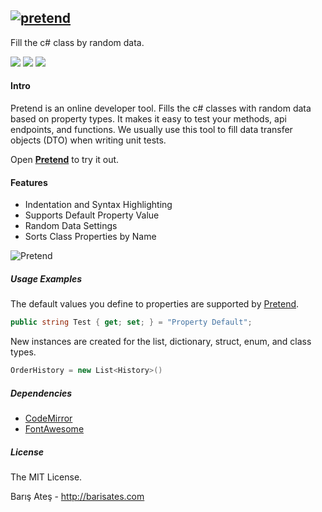[![pretend](http://barisates.com/git/pretend/logo-fit.png "pretend")](http://barisates.com/pretend/ "pretend")
------------
Fill the c# class by random data.

![](https://img.shields.io/github/stars/barisates/pretend.svg) ![](https://img.shields.io/github/forks/barisates/pretend.svg) ![](https://img.shields.io/github/issues/barisates/pretend.svg)

#### Intro

Pretend is an online developer tool. Fills the c# classes with random data based on property types. It makes it easy to test your methods, api endpoints, and functions. We usually use this tool to fill data transfer objects (DTO) when writing unit tests.

Open **[Pretend](http://barisates.com/pretend/ "Pretend")** to try it out.

#### Features

- Indentation and Syntax Highlighting
- Supports Default Property Value
- Random Data Settings
- Sorts Class Properties by Name

![Pretend](http://barisates.com/git/pretend/pretend.jpg "Pretend")

#####  Usage Examples

The default values you define to properties are supported by [Pretend](http://barisates.com/pretend/ "Pretend").

```csharp
public string Test { get; set; } = "Property Default";
```

New instances are created for the list, dictionary, struct, enum, and class types.

```csharp
OrderHistory = new List<History>()
```

##### Dependencies

- [CodeMirror](https://codemirror.net/ "CodeMirror")
- [FontAwesome](https://fontawesome.com/ "FontAwesome")

##### License

The MIT License.

Barış Ateş - http://barisates.com
